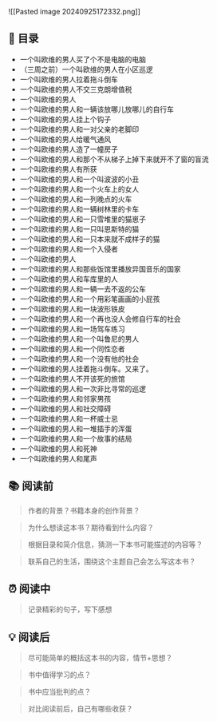 ![[Pasted image 20240925172332.png]]
## 📑 目录
* 一个叫欧维的男人买了个不是电脑的电脑
* （三周之前）一个叫欧维的男人在小区巡逻   
* 一个叫欧维的男人拉着拖斗倒车   
* 一个叫欧维的男人不交三克朗增值税   
* 一个叫欧维的男人   
* 一个叫欧维的男人和一辆该放哪儿放哪儿的自行车  
* 一个叫欧维的男人挂上个钩子   
* 一个叫欧维的男人和一对父亲的老脚印 
* 一个叫欧维的男人给暖气通风   
* 一个叫欧维的男人造了一幢房子   
* 一个叫欧维的男人和那个不从梯子上掉下来就开不了窗的盲流   
* 一个叫欧维的男人有所获   
* 一个叫欧维的男人和一个叫波波的小丑   
* 一个叫欧维的男人和一个火车上的女人   
* 一个叫欧维的男人和一列晚点的火车   
* 一个叫欧维的男人和一辆树林里的卡车   
* 一个叫欧维的男人和一只雪堆里的猫崽子   
* 一个叫欧维的男人和一只叫恩斯特的猫   
* 一个叫欧维的男人和一只本来就不成样子的猫  
* 一个叫欧维的男人和一个入侵者   
* 一个叫欧维的男人   
* 一个叫欧维的男人和那些饭馆里播放异国音乐的国家   
* 一个叫欧维的男人和车库里的人   
* 一个叫欧维的男人和一辆一去不返的公车   
* 一个叫欧维的男人和一个用彩笔画画的小屁孩   
* 一个叫欧维的男人和一块波形铁皮 
* 一个叫欧维的男人和一个再也没人会修自行车的社会   
* 一个叫欧维的男人和一场驾车练习   
* 一个叫欧维的男人和一个叫鲁尼的男人  
* 一个叫欧维的男人和一个同性恋者   
* 一个叫欧维的男人和一个没有他的社会   
* 一个叫欧维的男人挂着拖斗倒车。又来了。   
* 一个叫欧维的男人不开该死的旅馆   
* 一个叫欧维的男人和一次非比寻常的巡逻  
* 一个叫欧维的男人和邻家男孩   
* 一个叫欧维的男人和社交障碍   
* 一个叫欧维的男人和一杯威士忌   
* 一个叫欧维的男人和一堆插手的浑蛋   
* 一个叫欧维的男人和一个故事的结局   
* 一个叫欧维的男人和死神   
* 一个叫欧维的男人和尾声 
## 📚 阅读前
> 作者的背景？书籍本身的创作背景？

> 为什么想读这本书？期待看到什么内容？

> 根据目录和简介信息，猜测一下本书可能描述的内容等？

> 联系自己的生活，围绕这个主题自己会怎么写这本书？
## ⏰ 阅读中
> 记录精彩的句子，写下感想
##  💡 阅读后
> 尽可能简单的概括这本书的内容，情节+思想？

> 书中值得学习的点？

> 书中应当批判的点？

> 对比阅读前后，自己有哪些收获？ 
